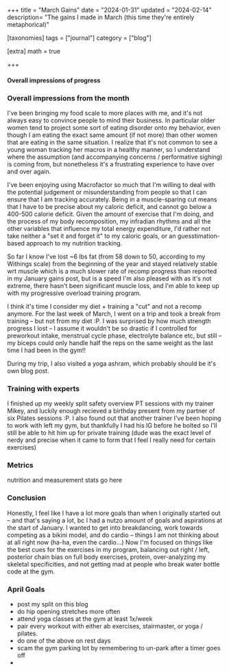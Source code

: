 +++
title = "March Gains"
date = "2024-01-31"
updated = "2024-02-14"
description= "The gains I made in March (this time they're entirely metaphorical)"

[taxonomies]
tags = ["journal"]
category = ["blog"]

[extra]
math = true

+++

 #### Overall impressions of progress
 


### Overall impressions from the month

I've been bringing my food scale to more places with me, and it's not always easy to convince people to mind their business. In particular older women tend to project some sort of eating disorder onto my behavior, even though I am eating the exact same amount (if not more) than other women that are eating in the same situation. I realize that it's not common to see a young woman tracking her macros in a healthy manner, so I understand where the assumption (and accompanying concerns / performative sighing) is coming from, but nonetheless it's a frustrating experience to have over and over again. 

I've been enjoying using Macrofactor so much that I'm willing to deal with the potential judgement or misunderstanding from people so that I can ensure that I am tracking accurately. Being in a muscle-sparing cut means that I have to be precise about my caloric deficit, and cannot go below a 400-500 calorie deficit. Given the amount of exercise that I'm doing, and the process of my body recomposition, my infradian rhythms and all the other variables that influence my total energy expenditure, I'd rather not take neither a "set it and forget it" to my caloric goals, or an guesstimation-based approach to my nutrition tracking. 

So far I know I've lost ~6 lbs fat (from 58 down to 50, according to my Withings scale) from the beginning of the year and stayed relatively stable wrt muscle which is a much slower rate of recomp progress than reported in my January gains post, but is a speed I'm also pleased with as it's not extreme, there hasn't been significant muscle loss, and I'm able to keep up with my progressive overload training program.

I think it's time I consider my diet + training a "cut" and not a recomp anymore. For the last week of March, I went on a trip and took a break from training – but not from my diet :P. I was surprised by how much strength progress I lost – I assume it wouldn't be so drastic if I controlled for preworkout intake, menstrual cycle phase, electrolyte balance etc, but still  – my biceps could only handle half the reps on the same weight as the last time I had been in the gym!!

During my trip, I also visited a yoga ashram, which probably should be it's own blog post.

### Training with experts

I finished up my weekly split safety overview PT sessions with my trainer Mikey, and luckily enough recieved a birthday present from my partner of six Pilates sessions :P. I also found out that another trainer I've been hoping to work with left my gym, but thankfully I had his IG before he bolted so I'll still be able to hit him up for private training (dude was the exact level of nerdy and precise when it came to form that I feel I really need for certain exercises)

### Metrics

nutrition and measurement stats go here

### Conclusion

Honestly, I feel like I have a lot more goals than when I originally started out – and that's saying a lot, bc I had a nutzo amount of goals and aspirations at the start of January. I wanted to get into breakdancing, work towards competing as a bikini model, and do cardio – things I am not thinking about at all right now (ha-ha, even the cardio...) Now I'm focused on things like the best cues for the exercises in my program, balancing out right / left, posterior chain bias on full body exercises, protein, over-analyzing my skeletal specificities, and not getting mad at people who break water bottle code at the gym. 


### April Goals

- post my split on this blog
- do hip opening stretches more often
- attend yoga classes at the gym at least 1x/week
- pair every workout with either ab exercises, stairmaster, or yoga / pilates.
- do one of the above on rest days
- scam the gym parking lot by remembering to un-park after a timer goes off
- 